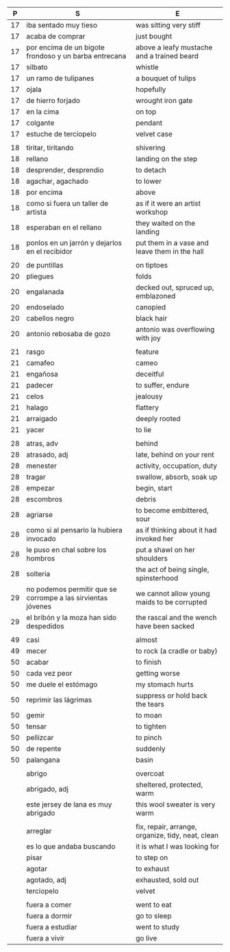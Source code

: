 
|P| S | E |
|-| - | - |
| 17 | iba sentado muy tieso | was sitting very stiff |
| 17 | acaba de comprar | just bought |
| 17 | por encima de un bigote frondoso y un barba entrecana  | above a leafy mustache and a trained beard |
| 17 | silbato | whistle |
| 17 | un ramo de tulipanes | a bouquet of tulips |
| 17 | ojala | hopefully |
| 17 | de hierro forjado | wrought iron gate |
| 17 | en la cima | on top |
| 17 | colgante | pendant |
| 17 | estuche de terciopelo | velvet case |
| | | |
| 18 | tiritar, tiritando | shivering |
| 18 | rellano | landing on the step |
| 18 | desprender, desprendio | to detach |
| 18 | agachar, agachado | to lower |
| 18 | por encima | above |
| 18 | como si fuera un taller de artista | as if it were an artist workshop |
| 18 | esperaban en el rellano | they waited on the landing |
| 18 | ponlos en un jarrón y dejarlos en el recibidor | put them in a vase and leave them in the hall |
| | | |
| 20 | de puntillas | on tiptoes |
| 20 | pliegues | folds |
| 20 | engalanada | decked out, spruced up, emblazoned |
| 20 | endoselado | canopied |
| 20 | cabellos negro | black hair |
| 20 | antonio rebosaba de gozo | antonio was overflowing with joy |
| | | |
| 21 | rasgo | feature |
| 21 | camafeo | cameo |
| 21 | engañosa | deceitful |
| 21 | padecer | to suffer, endure |
| 21 | celos | jealousy |
| 21 | halago | flattery |
| 21 | arraigado | deeply rooted |
| 21 | yacer | to lie |
| | | |
| 28 | atras, adv | behind |  
| 28 | atrasado, adj | late, behind on your rent |
| 28 | menester | activity, occupation, duty |
| 28 | tragar | swallow, absorb, soak up |
| 28 | empezar | begin, start |
| 28 | escombros | debris |
| 28 | agriarse | to become embittered, sour|
| 28 | como si al pensarlo la hubiera invocado | as if thinking about it had invoked her |
| 28 | le puso en chal sobre los hombros | put a shawl on her shoulders |
| 28 | solteria | the act of being single, spinsterhood |
| 29 | no podemos permitir que se corrompe a las sirvientas jóvenes | we cannot allow young maids to be corrupted |
| 29 | el bribón y la moza han sido despedidos | the rascal and the wench have been sacked |
| | | |
| 49 | casi | almost |
| 49 | mecer | to rock (a cradle or baby)|
| 50 | acabar | to finish |
| 50 | cada vez peor | getting worse |
| 50 | me duele el estómago | my stomach hurts |
| 50 | reprimir las lágrimas | suppress or hold back the tears |
| 50 | gemir | to moan |
| 50 | tensar | to tighten |
| 50 | pellizcar | to pinch |
| 50 | de repente | suddenly |
| 50 | palangana | basin | 
| | | |
| | abrigo | overcoat |
| | abrigado, adj | sheltered, protected, warm |
| | este jersey de lana es muy abrigado | this wool sweater is very warm |
| | | |
| | arreglar | fix, repair, arrange, organize, tidy, neat, clean |
| | es lo que andaba buscando | it is what I was looking for |
| | pisar | to step on |
| | agotar | to exhaust |
| | agotado, adj | exhausted, sold out |
| | terciopelo | velvet |
| | | |
| | fuera a comer | went to eat |
| | fuera a dormir | go to sleep |
| | fuera a estudiar | went to study |
| | fuera a vivir | go live |
